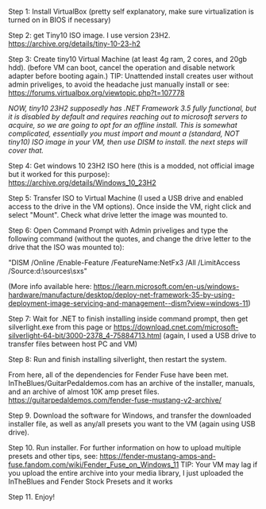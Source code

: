 Step 1: Install VirtualBox (pretty self explanatory, make sure virtualization is turned on in BIOS if necessary)

Step 2: get Tiny10 ISO image. I use version 23H2. https://archive.org/details/tiny-10-23-h2

Step 3: Create tiny10 Virtual Machine (at least 4g ram, 2 cores, and 20gb hdd). (before VM can boot, cancel the operation and disable network adapter before booting again.)
        TIP: Unattended install creates user without admin priveliges, to avoid the headache just manually install or see: https://forums.virtualbox.org/viewtopic.php?t=107778

*NOW, tiny10 23H2 supposedly has .NET Framework 3.5 fully functional, but it is disabled by default and requires reaching out to microsoft servers to acquire, so we are going to opt for an offline install. This is somewhat complicated, essentially you must import and mount a (standard, NOT tiny10) ISO image in your VM, then use DISM to install. the next steps will cover that.*

Step 4: Get windows 10 23H2 ISO here (this is a modded, not official image but it worked for this purpose): https://archive.org/details/Windows_10_23H2

Step 5: Transfer ISO to Virtual Machine (I used a USB drive and enabled access to the drive in the VM options). Once inside the VM, right click and select "Mount". Check what drive letter the image was mounted to. 

Step 6: Open Command Prompt with Admin priveliges and type the following command (without the quotes, and change the drive letter to the drive that the ISO was mounted to): 

"DISM /Online /Enable-Feature /FeatureName:NetFx3 /All /LimitAccess /Source:d:\sources\sxs"

(More info available here: https://learn.microsoft.com/en-us/windows-hardware/manufacture/desktop/deploy-net-framework-35-by-using-deployment-image-servicing-and-management--dism?view=windows-11)

Step 7: Wait for .NET to finish installing inside command prompt, then get silverlight.exe from this page or https://download.cnet.com/microsoft-silverlight-64-bit/3000-2378_4-75884713.html (again, I used a USB drive to transfer files between host PC and VM)

Step 8: Run and finish installing silverlight, then restart the system. 

From here, all of the dependencies for Fender Fuse have been met. InTheBlues/GuitarPedaldemos.com has an archive of the installer, manuals, and an archive of almost 10K amp preset files. https://guitarpedaldemos.com/fender-fuse-mustang-v2-archive/

Step 9. Download the software for Windows, and transfer the downloaded installer file, as well as any/all presets you want to the VM (again using USB drive). 

Step 10. Run installer. For further information on how to upload multiple presets and other tips, see: https://fender-mustang-amps-and-fuse.fandom.com/wiki/Fender_Fuse_on_Windows_11 
        TIP: Your VM may lag if you upload the entire archive into your media library, I just uploaded the InTheBlues and Fender Stock Presets and it works

Step 11. Enjoy! 

